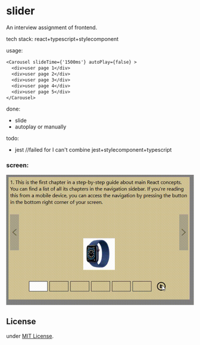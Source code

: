 # slider
An interview assignment of frontend.

tech stack: react+typescript+stylecomponent

usage:

    <Carousel slideTime={'1500ms'} autoPlay={false} >
      <div>user page 1</div>
      <div>user page 2</div>
      <div>user page 3</div>
      <div>user page 4</div>
      <div>user page 5</div>
    </Carousel>

done:

- slide
- autoplay or manually

todo:

- jest //failed for I can't combine jest+stylecomponent+typescript


### screen:
![](https://github.com/maxyou/react-ts-slider/raw/master/slider.gif)

## License<br>
under [MIT License](http://www.opensource.org/licenses/MIT).
